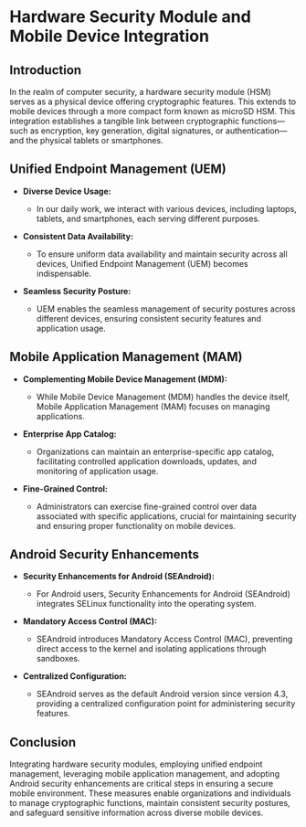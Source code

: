 # Hardware Security Module and Mobile Device Integration

## Introduction

In the realm of computer security, a hardware security module (HSM) serves as a physical device offering cryptographic features. This extends to mobile devices through a more compact form known as microSD HSM. This integration establishes a tangible link between cryptographic functions—such as encryption, key generation, digital signatures, or authentication—and the physical tablets or smartphones.

## Unified Endpoint Management (UEM)

- **Diverse Device Usage:**
    - In our daily work, we interact with various devices, including laptops, tablets, and smartphones, each serving different purposes.
  
- **Consistent Data Availability:**
    - To ensure uniform data availability and maintain security across all devices, Unified Endpoint Management (UEM) becomes indispensable.

- **Seamless Security Posture:**
    - UEM enables the seamless management of security postures across different devices, ensuring consistent security features and application usage.

## Mobile Application Management (MAM)

- **Complementing Mobile Device Management (MDM):**
    - While Mobile Device Management (MDM) handles the device itself, Mobile Application Management (MAM) focuses on managing applications.

- **Enterprise App Catalog:**
    - Organizations can maintain an enterprise-specific app catalog, facilitating controlled application downloads, updates, and monitoring of application usage.

- **Fine-Grained Control:**
    - Administrators can exercise fine-grained control over data associated with specific applications, crucial for maintaining security and ensuring proper functionality on mobile devices.

## Android Security Enhancements

- **Security Enhancements for Android (SEAndroid):**
    - For Android users, Security Enhancements for Android (SEAndroid) integrates SELinux functionality into the operating system.

- **Mandatory Access Control (MAC):**
    - SEAndroid introduces Mandatory Access Control (MAC), preventing direct access to the kernel and isolating applications through sandboxes.

- **Centralized Configuration:**
    - SEAndroid serves as the default Android version since version 4.3, providing a centralized configuration point for administering security features.

## Conclusion

Integrating hardware security modules, employing unified endpoint management, leveraging mobile application management, and adopting Android security enhancements are critical steps in ensuring a secure mobile environment. These measures enable organizations and individuals to manage cryptographic functions, maintain consistent security postures, and safeguard sensitive information across diverse mobile devices.
